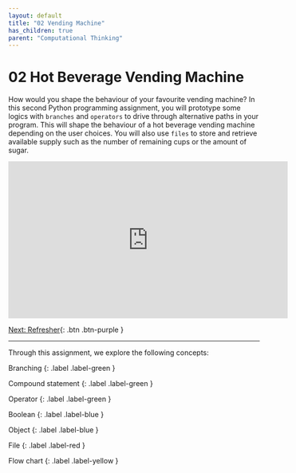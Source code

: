 ```yaml
---
layout: default
title: "02 Vending Machine"
has_children: true
parent: "Computational Thinking"
---
```


# 02 Hot Beverage Vending Machine

How would you shape the behaviour of your favourite vending machine? In this second Python programming assignment, you will prototype some logics with `branches` and `operators` to drive through alternative paths in your program. This will shape the behaviour of a hot beverage vending machine depending on the user choices. You will also use `files` to store and retrieve available supply such as the number of remaining cups or the amount of sugar.

<iframe width="560" height="315" src="https://www.youtube-nocookie.com/embed/Jm4fkykLPJI" frameborder="0" allow="accelerometer; autoplay; clipboard-write; encrypted-media; gyroscope; picture-in-picture" allowfullscreen></iframe>

[Next: Refresher]({{site.baseurl}}/computational-thinking/02-vending-machine/refresher/){: .btn .btn-purple }

---

Through this assignment, we explore the following concepts:

<!-- [Branch]({{site.baseurl}}/key_concepts/#branching)
{: .label .label-green } -->

Branching
{: .label .label-green }

Compound statement
{: .label .label-green }

Operator
{: .label .label-green }

Boolean
{: .label .label-blue }

Object
{: .label .label-blue }

File
{: .label .label-red }

Flow chart
{: .label .label-yellow }
